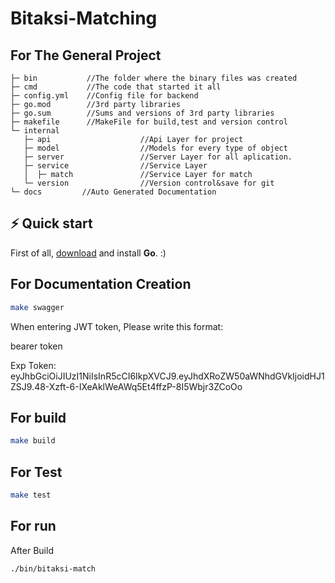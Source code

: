 
# Bitaksi-Matching

## For The General Project
```
├─ bin           //The folder where the binary files was created
├─ cmd           //The code that started it all
├─ config.yml    //Config file for backend
├─ go.mod        //3rd party libraries
├─ go.sum        //Sums and versions of 3rd party libraries
├─ makefile      //MakeFile for build,test and version control 
└─ internal
   ├─ api                    //Api Layer for project
   ├─ model                  //Models for every type of object
   ├─ server                 //Server Layer for all aplication.
   ├─ service                //Service Layer
   │  ├─ match               //Service Layer for match
   └─ version                //Version control&save for git
└─ docs         //Auto Generated Documentation
```

## ⚡️ Quick start

First of all, [download](https://golang.org/dl/) and install **Go**. :)

## For Documentation Creation
```bash
make swagger
```

When entering JWT token, Please write this format: 

bearer token

Exp Token: eyJhbGciOiJIUzI1NiIsInR5cCI6IkpXVCJ9.eyJhdXRoZW50aWNhdGVkIjoidHJ1ZSJ9.48-Xzft-6-IXeAklWeAWq5Et4ffzP-8I5Wbjr3ZCoOo

## For build

```bash
make build
```
## For Test

```bash
make test
```
## For run
After Build

```bash
./bin/bitaksi-match
```